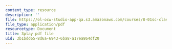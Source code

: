 ```yaml
---
content_type: resource
description: ''
file: https://ol-ocw-studio-app-qa.s3.amazonaws.com/courses/8-01sc-classical-mechanics-fall-2016/3b1bdd658d6a69436ba8a17ea864df20_SjK2lmRFxc4.pdf
file_type: application/pdf
resourcetype: Document
title: 3play pdf file
uid: 3b1bdd65-8d6a-6943-6ba8-a17ea864df20
---
```

